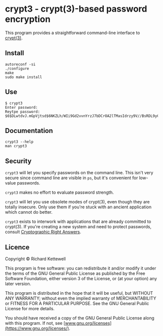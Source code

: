 # crypt3 - crypt(3)-based password encryption

This program provides a straightforward command-line interface to [crypt(3)](https://www.man7.org/linux/man-pages/man3/crypt.3.html).

## Install

```
autoreconf -si
./configure
make
sudo make install
```

## Use

```
$ crypt3 
Enter password: 
Reytpe password: 
$6$DLwtdvJ.mGpVjtsd$6NKZLh/WIi9Gd2vvnYrzJ7bDCrOA2lTMasIdrzy9V//BsRDL9yC2RIxJan5eaExJkWUKleh125B22FN64PELs0
```

## Documentation

```
crypt3 --help
man crypt3
```

## Security

`crypt3` will let you specify passwords on the command line.
This isn't very secure since command line are visible in `ps`,
but it's convenient for low-value passwords.

`crypt3` makes no effort to evaluate password strength.

`crypt3` will let you use obsolete modes of crypt(3),
even though they are totally insecure.
Only use them if you're stuck with an ancient application which cannot do better.

`crypt3` exists to interwork with applications that are already committed to crypt(3).
If you're creating a new system and need to protect passwords, consult [Cryptographic Right Answers](https://latacora.micro.blog/2018/04/03/cryptographic-right-answers.html).

## Licence

Copyright © Richard Kettewell

This program is free software: you can redistribute it and/or modify
it under the terms of the GNU General Public License as published by
the Free Software Foundation, either version 3 of the License, or
(at your option) any later version.

This program is distributed in the hope that it will be useful,
but WITHOUT ANY WARRANTY; without even the implied warranty of
MERCHANTABILITY or FITNESS FOR A PARTICULAR PURPOSE.  See the
GNU General Public License for more details.

You should have received a copy of the GNU General Public License
along with this program.  If not, see [www.gnu.org/licenses](https://www.gnu.org/licenses/).
